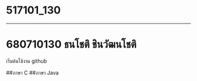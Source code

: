 ﻿# 517101_130
--------------
# 680710130 ธนโชติ ชินวัฒนโชติ


เริ่มต้นใช้งาน github

##ภาษา C
##ภาษา Java
